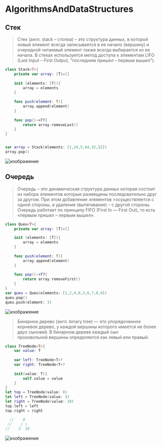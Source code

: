 # AlgorithmsAndDataStructures

## Стек
> Стек (англ. stack – стопка) – это структура данных, в которой новый элемент всегда записывается в ее начало (вершину) и очередной читаемый элемент также всегда
> выбирается из ее начала. В стеках используется метод доступа к элементам LIFO (Last Input – First Output, "последним пришел – первым вышел").
```swift
class Stack<T>{
    private var array: [T]=[]
    
    init (elements: [T]){
        array = elements
    }
    
    func push(element: T){
        array.append(element)
    }
    
    func pop()->T?{
        return array.removeLast()
    }
}


var array = Stack(elements: [1,24,5,64,32,52])
array.pop()
```

![изображение](https://user-images.githubusercontent.com/45273279/148935620-9f3ed50f-b569-4cdb-a5ce-85d40eba4937.png)

## Очередь
>Очередь – это динамическая структура данных которая состоит из набора элементов которые размещены последовательно друг за другом. При этом добавление элементов >осуществляется с одной стороны, а удаление (вытягивание) – с другой стороны. Очередь работает по принципу FIFO (First In — First Out), то есть «первым пришел – первым вышел».

```swift
class Queu<T>{
    private var array: [T]=[]

    init (elements: [T]){
        array = elements
    }
    
    func push(element: T){
        array.append(element)
    }
    
    func pop()->T?{
        return array.removeFirst()
    }
}
var queu = Queu(elements: [1,2,4,6,3,6,7,8,9])
queu.pop()
queu.push(element: 3)
```
![изображение](https://user-images.githubusercontent.com/45273279/148936661-e6d574dc-683b-42b9-8d5f-6d65e922cc9d.png)


> Бинарное дерево (англ. binary tree) — это упорядоченное корневое дерево, у каждой вершины которого имеется не более двух сыновей. В бинарном дереве каждый сын  
> произвольной вершины определяется как левый или правый.
```swift
class TreeNode<T>{
    var value: T
    
    var left: TreeNode<T>?
    var right: TreeNode<T>?
    
    init(value: T){
        self.value = value
    }
}
let top = TreeNode(value: 8)
let left = TreeNode(value: 3)
let right = TreeNode(value: 10)
top.left = left
top.right = right

  //    0
 //    / \
//    3  10

```
![изображение](https://user-images.githubusercontent.com/45273279/148937255-ab0e0226-5f97-4ca1-a6af-9288ea745e4a.png)

